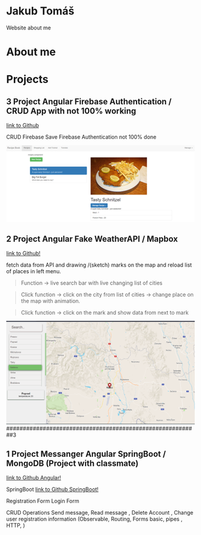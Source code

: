 # Jakub Tomáš 
Website about me 

# About me 


# Projects


##  3 Project  Angular Firebase Authentication / CRUD App with not  100% working
[link to Github](https://github.com/jakubtomas/AngularRouting)


CRUD Firebase 
Save 
Firebase Authentication not 100% done

![GitHub Logo](/images/three.png)


##  2 Project  Angular Fake WeatherAPI / Mapbox
[link to Github!](https://github.com/jakubtomas/appweather)


fetch data from API and drawing /(sketch) marks on the map and reload list of places in left menu.

> Function -> live search bar with  live changing list of cities  

> Click function -> click on the city from list of cities -> change place on the map with animation.

> Click function  -> click on the mark and show data from next to mark


![GitHub Logo](/images/two.png)
 ##########################################################3

## 1 Project  Messanger Angular SpringBoot / MongoDB (Project with classmate)
[link to Github Angular!](https://github.com/jakubtomas/Messanger/)


SpringBoot 
[link to Github SpringBoot!](https://github.com/MiroslavJackanin/AngularServer/commits/master)

Registration Form
Login Form

CRUD Operations
Send message, Read message , Delete Account , Change user registration information
(Observable, Routing, Forms basic, pipes , HTTP, )

